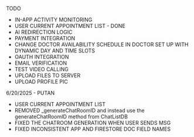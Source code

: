 TODO
- IN-APP ACTIVITY MONITORING
- USER CURRENT APPOINTMENT LIST - DONE
- AI REDIRECTION LOGIC
- PAYMENT INTEGRATION
- CHANGE DOCTOR AVAILABILITY SCHEDULE IN DOCTOR SET UP WITH DYNAMIC DAY AND TIME SLOTS
- OAUTH INTEGRATION
- EMAIL VERIFICATION
- TEST VIDEO CALLING
- UPLOAD FILES TO SERVER
- UPLOAD PROFILE PIC



6/20/2025 - PUTAN
- USER CURRENT APPOINTMENT LIST
- REMOVED _generateChatRoomID and instead use the generateChatRoomID method from ChatListDB
- FIXED THE CHATROOM GENERATION WHEN USER SENDS MSG
- FIXED INCONSISTENT APP AND FIRESTORE DOC FIELD NAMES
